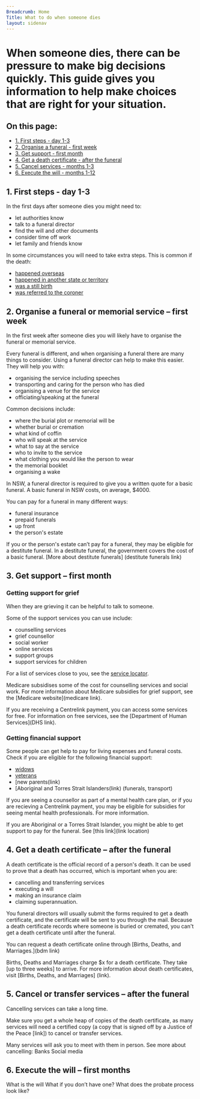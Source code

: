 ```yaml
---
Breadcrumb: Home
Title: What to do when someone dies
layout: sidenav
---
```

<!--- (Draft service on a page – 4/3/2019 – CB)
---> 

# When someone dies, there can be pressure to make big decisions quickly. This guide gives you information to help make choices that are right for your situation.

## On this page: 
- [1. First steps - day 1-3](#1.)
- [2. Organise a funeral - first week](#2.)
- [3. Get support - first month](#3.)
- [4. Get a death certificate - after the funeral](#4.)
- [5. Cancel services - months 1-3](#5.)
- [6. Execute the will - months 1-12](#6.)

## 1. First steps - day 1-3 

In the first days after someone dies you might need to: 
- let authorities know 
- talk to a funeral director 
- find the will and other documents 
- consider time off work 
- let family and friends know

In some circumstances you will need to take extra steps. This is common if the death:  
- [happened overseas](link) 
- [happened in another state or territory](link) 
- [was a still birth](link) 
- [was referred to the coroner](link) 

 
## 2. Organise a funeral or memorial service – first week 

In the first week after someone dies you will likely have to organise the funeral or memorial service. 

Every funeral is different, and when organising a funeral there are many things to consider. Using a funeral director can help to make this easier. They will help you with:
- organising the service including speeches 
- transporting and caring for the person who has died
- organising a venue for the service 
- officiating/speaking at the funeral 

Common decisions include: 
- where the burial plot or memorial will be
- whether burial or cremation 
- what kind of coffin 
- who will speak at the service 
- what to say at the service
- who to invite to the service 
- what clothing you would like the person to wear 
- the memorial booklet 
- organising a wake 

In NSW, a funeral director is required to give you a written quote for a basic funeral. A basic funeral in NSW costs, on average, $4000. 

You can pay for a funeral in many different ways:
- funeral insurance
- prepaid funerals
- up front
- the person's estate

If you or the person's estate can’t pay for a funeral, they may be eligible for a  destitute funeral. In a destitute funeral, the government covers the cost of a basic funeral. [More about destitute funerals] (destitute funerals link)  

## 3. Get support – first month 

### Getting support for grief 

When they are grieving it can be helpful to talk to someone. 

Some of the support services you can use include: 
* counselling services
* grief counsellor
* social worker
* online services
* support groups
* support services for children

For a list of services close to you, see the [service locator](link). 

Medicare subsidises some of the cost for counselling services and social work. For more information about Medicare subsidies for grief support, see the [Medicare website](medicare link). 

If you are receiving a Centrelink payment, you can access some services for free. For information on free services, see the [Department of Human Services](DHS link).

### Getting financial support 
Some people can get help to pay for living expenses and funeral costs.  
Check if you are eligible for the following financial support: 
- [widows](link) 
- [veterans](link)
- [new parents(link)
- [Aboriginal and Torres Strait Islanders(link) (funerals, transport)

If you are seeing a counsellor as part of a mental health care plan, or if you are recieving a Centrelink payment, you may be eligible for subsidies for seeing mental health professionals. For more information. 

If you are Aboriginal or a Torres Strait Islander, you might be able to get support to pay for the funeral. See [this link](link location)


## 4. Get a death certificate – after the funeral
A death certificate is the official record of a person's death. It can be used to prove that a death has occurred, which is important when you are:
- cancelling and transferring services 
- executing a will 
- making an insurance claim 
- claiming superannuation. 

You funeral directors will usually submit the forms required to get a death certificate, and the certificate will be sent to you through the mail. Because a death certificate records where someone is buried or cremated, you can't get a death certificate until after the funeral.

You can request a death certificate online through [Births, Deaths, and Marriages.](bdm link)

Births, Deaths and Marriages charge $x for a death certificate. They take [up to three weeks] to arrive. For more information about death certificates, visit [Births, Deaths, and Marriages] (link). 

## 5. Cancel or transfer services – after the funeral

Cancelling services can take a long time.

Make sure you get a whole heap of copies of the death certificate, as many services will need a certified copy (a copy that is signed off by a Justice of the Peace [link]) to cancel or transfer services. 

Many services will ask you to meet with them in person. 
See more about cancelling:
Banks
Social media 

## 6. Execute the will – first months 
What is the will
What if you don’t have one?
What does the probate process look like? 

